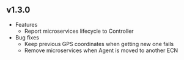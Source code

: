 ## v1.3.0
* Features
    * Report microservices lifecycle to Controller
* Bug fixes
    * Keep previous GPS coordinates when getting new one fails
    * Remove microservices when Agent is moved to another ECN
